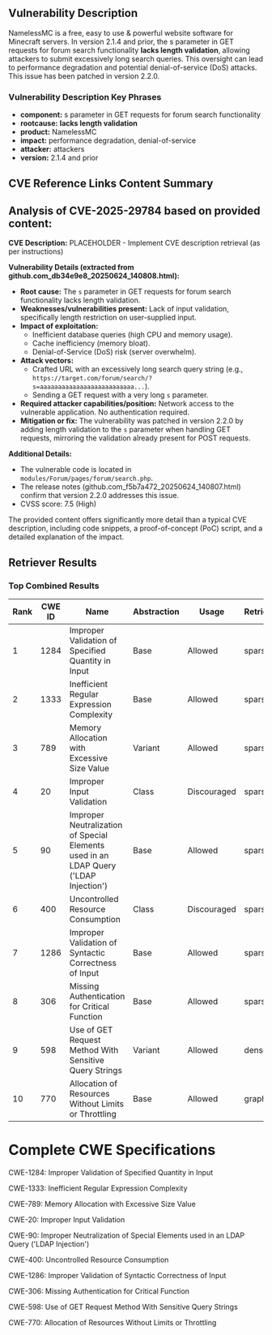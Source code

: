 ## Vulnerability Description
NamelessMC is a free, easy to use & powerful website software for Minecraft servers. In version 2.1.4 and prior, the s parameter in GET requests for forum search functionality **lacks length validation**, allowing attackers to submit excessively long search queries. This oversight can lead to performance degradation and potential denial-of-service (DoS) attacks. This issue has been patched in version 2.2.0.

### Vulnerability Description Key Phrases
- **component:** s parameter in GET requests for forum search functionality
- **rootcause:** **lacks length validation**
- **product:** NamelessMC
- **impact:** performance degradation, denial-of-service
- **attacker:** attackers
- **version:** 2.1.4 and prior

## CVE Reference Links Content Summary
## Analysis of CVE-2025-29784 based on provided content:

**CVE Description:** PLACEHOLDER - Implement CVE description retrieval (as per instructions)

**Vulnerability Details (extracted from github.com_db34e9e8_20250624_140808.html):**

*   **Root cause:** The `s` parameter in GET requests for forum search functionality lacks length validation.
*   **Weaknesses/vulnerabilities present:** Lack of input validation, specifically length restriction on user-supplied input.
*   **Impact of exploitation:**
    *   Inefficient database queries (high CPU and memory usage).
    *   Cache inefficiency (memory bloat).
    *   Denial-of-Service (DoS) risk (server overwhelm).
*   **Attack vectors:**
    *   Crafted URL with an excessively long search query string (e.g., `https://target.com/forum/search/?s=aaaaaaaaaaaaaaaaaaaaaaaaaa...`).
    *   Sending a GET request with a very long `s` parameter.
*   **Required attacker capabilities/position:**  Network access to the vulnerable application. No authentication required.
*   **Mitigation or fix:** The vulnerability was patched in version 2.2.0 by adding length validation to the `s` parameter when handling GET requests, mirroring the validation already present for POST requests.

**Additional Details:**

*   The vulnerable code is located in `modules/Forum/pages/forum/search.php`.
*   The release notes (github.com_f5b7a472_20250624_140807.html) confirm that version 2.2.0 addresses this issue.
*   CVSS score: 7.5 (High)

The provided content offers significantly more detail than a typical CVE description, including code snippets, a proof-of-concept (PoC) script, and a detailed explanation of the impact.

## Retriever Results

### Top Combined Results

| Rank | CWE ID | Name | Abstraction | Usage  | Retrievers | Individual Scores |
|------|--------|------|-------------|-------|------------|-------------------|
| 1 | 1284 | Improper Validation of Specified Quantity in Input | Base | Allowed | sparse | 0.354 |
| 2 | 1333 | Inefficient Regular Expression Complexity | Base | Allowed | sparse | 0.335 |
| 3 | 789 | Memory Allocation with Excessive Size Value | Variant | Allowed | sparse | 0.334 |
| 4 | 20 | Improper Input Validation | Class | Discouraged | sparse | 0.326 |
| 5 | 90 | Improper Neutralization of Special Elements used in an LDAP Query ('LDAP Injection') | Base | Allowed | sparse | 0.324 |
| 6 | 400 | Uncontrolled Resource Consumption | Class | Discouraged | sparse | 0.320 |
| 7 | 1286 | Improper Validation of Syntactic Correctness of Input | Base | Allowed | sparse | 0.319 |
| 8 | 306 | Missing Authentication for Critical Function | Base | Allowed | sparse | 0.316 |
| 9 | 598 | Use of GET Request Method With Sensitive Query Strings | Variant | Allowed | dense | 0.447 |
| 10 | 770 | Allocation of Resources Without Limits or Throttling | Base | Allowed | graph | 0.003 |



# Complete CWE Specifications

CWE-1284: Improper Validation of Specified Quantity in Input

CWE-1333: Inefficient Regular Expression Complexity

CWE-789: Memory Allocation with Excessive Size Value

CWE-20: Improper Input Validation

CWE-90: Improper Neutralization of Special Elements used in an LDAP Query ('LDAP Injection')

CWE-400: Uncontrolled Resource Consumption

CWE-1286: Improper Validation of Syntactic Correctness of Input

CWE-306: Missing Authentication for Critical Function

CWE-598: Use of GET Request Method With Sensitive Query Strings

CWE-770: Allocation of Resources Without Limits or Throttling